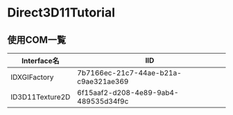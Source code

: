 # Direct3D11Tutorial

## 使用COM一覧

| Interface名 | IID |
| ----- | ----- |
| IDXGIFactory | 7b7166ec-21c7-44ae-b21a-c9ae321ae369 |
| ID3D11Texture2D | 6f15aaf2-d208-4e89-9ab4-489535d34f9c |

